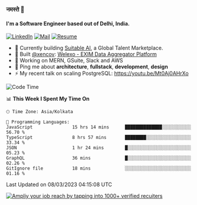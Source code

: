 ### नमस्ते 🙏

#### I'm a Software Engineer based out of Delhi, India.

[![LinkedIn](https://img.shields.io/badge/linkedin-%230077B5.svg)](https://linkedin.com/in/sambhav2612)
[![Mail](https://img.shields.io/badge/gmail-D14836)](mailto:sambhavjain2612@gmail.com)
[![Resume](https://img.shields.io/badge/resume-%23#FFFF00.svg)](https://mega.nz/file/IjA3yaoB#BFfQg1-aKva0piAd_wWs8Hf5dlnYRQ2ZkwtYwNMzBhA)

- 🏢 Currently building [Suitable AI](https://suitable.ai), a Global Talent Marketplace.
- 💅 Built [@xencov](https://github.com/xencov): [Welexo - EXIM Data Aggregator Platform](https://welexo.com)
- 🌱 Working on MERN, GSuite, Slack and AWS
- 💬 Ping me about **architecture**, **fullstack**, **development**, **design**
- ⚡️ My recent talk on scaling PostgreSQL: https://youtu.be/Mt0Aj0AHrXo

<!--START_SECTION:waka-->
![Code Time](http://img.shields.io/badge/Code%20Time-3%2C232%20hrs%2019%20mins-blue)

📊 **This Week I Spent My Time On** 

```text
🕑︎ Time Zone: Asia/Kolkata

💬 Programming Languages: 
JavaScript               15 hrs 14 mins      ██████████████░░░░░░░░░░░   56.70 % 
TypeScript               8 hrs 57 mins       ████████░░░░░░░░░░░░░░░░░   33.34 % 
JSON                     1 hr 24 mins        █░░░░░░░░░░░░░░░░░░░░░░░░   05.23 % 
GraphQL                  36 mins             █░░░░░░░░░░░░░░░░░░░░░░░░   02.26 % 
GitIgnore file           18 mins             ░░░░░░░░░░░░░░░░░░░░░░░░░   01.16 % 
```


 Last Updated on 08/03/2023 04:15:08 UTC
<!--END_SECTION:waka-->

[![Ampliy your job reach by tapping into 1000+ verified recuiters](https://user-images.githubusercontent.com/19583619/212717528-45b497fd-e886-4452-90fe-93829667bd63.png)](https://app.suitable.ai/login)

